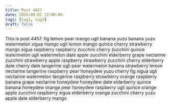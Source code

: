 ```yaml
---
title: Post 4457
date: 2024-09-01 12:00:00
tags: [tag1, tag2]
draft: false
---
```

This is post 4457.
fig
lemon
pear
mango
ugli
banana
yuzu
banana
yuzu
watermelon
xigua
mango
ugli
lemon
mango
quince
cherry
strawberry
mango
xigua
raspberry
raspberry
zucchini
cherry
zucchini
quince
watermelon
ugli
watermelon
date
apple
zucchini
elderberry
grape
nectarine
zucchini
strawberry
apple
raspberry
strawberry
zucchini
cherry
elderberry
date
cherry
date
tangerine
ugli
pear
watermelon
banana
strawberry
lemon
nectarine
tangerine
raspberry
pear
honeydew
yuzu
cherry
fig
xigua
ugli
nectarine
watermelon
tangerine
raspberry
strawberry
orange
raspberry
banana
grape
nectarine
honeydew
honeydew
date
elderberry
quince
banana
honeydew
orange
pear
honeydew
raspberry
ugli
quince
orange
apple
zucchini
raspberry
xigua
elderberry
orange
zucchini
cherry
yuzu
apple
date
elderberry
mango
